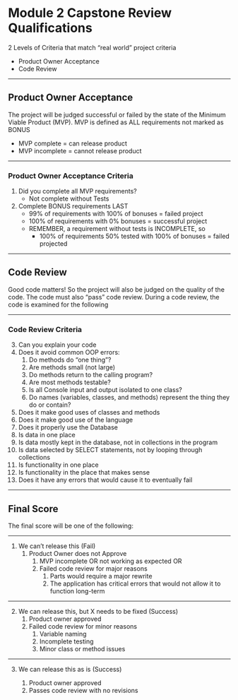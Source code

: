 

# Module 2 Capstone Review Qualifications


2 Levels of Criteria that match “real world” project criteria



*   Product Owner Acceptance
*   Code Review
----

## Product Owner Acceptance

The project will be judged successful or failed by the state of the Minimum Viable Product (MVP).   MVP is defined as ALL requirements not marked as BONUS



*   MVP complete = can release product
*   MVP incomplete = cannot release product
----

### Product Owner Acceptance Criteria



1. Did you complete all MVP requirements?
    - Not complete without Tests
1. Complete BONUS requirements LAST
    - 99% of requirements with 100% of bonuses = failed project
    - 100% of requirements with 0% bonuses = successful project
    - REMEMBER, a requirement without tests is INCOMPLETE, so 
        - 100% of requirements 50% tested with 100% of bonuses = failed projected

----
## Code Review

Good code matters!   So the project will also be judged on the quality of the code.   The code must also “pass” code review.   During a code review, the code is examined for the following

----
### Code Review Criteria



3. Can you explain your code
4. Does it avoid common OOP errors:
    1. Do methods do “one thing”?
    2. Are methods small (not large)
    3. Do methods return to the calling program?
    4. Are most methods testable?
    5. Is all Console input and output isolated to one class?
    6. Do names (variables, classes, and methods) represent the thing they do or contain?
4. Does it make good uses of classes and methods
5. Does it make good use of the language
6. Does it properly use the Database
6. Is data in one place
6. Is data mostly kept in the database, not in collections in the program
6. Is data selected by SELECT statements, not by looping through collections
6. Is functionality in one place
6. Is functionality in the place that makes sense
7. Does it have any errors that would cause it to eventually fail

----
## Final Score
The final score will be one of the following:

----
1. We can’t release this (Fail)
    1. Product Owner does not Approve  
        1. MVP incomplete OR not working as expected
            OR
        2. Failed code review for major reasons
            1.  Parts would require a major rewrite
            2. The application has critical errors that would not allow it to function long-term
-----
2. We can release this, but X needs to be fixed  (Success)
    1. Product owner approved
    2. Failed code review for minor reasons
        1. Variable naming
       2. Incomplete testing
        3. Minor class or method issues
----
3. We can release this as is  (Success)

    1. Product owner approved 
    2. Passes code review with no revisions